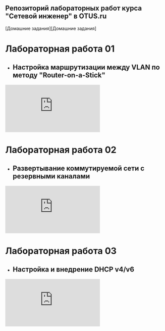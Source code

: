 ## Репозиторий лабораторных работ курса "Сетевой инженер" в OTUS.ru
[Домашние задания][Домашние задания]

# Лабораторная работа 01
+ ## Настройка маршрутизации между VLAN по методу "Router-on-a-Stick"
![](https://github.com/sergl352130/OTUS_NE_Homeworks/blob/main/Labs/Hw01/README.md)
# Лабораторная работа 02
+ ## Развертывание коммутируемой сети с резервными каналами
![](https://github.com/sergl352130/OTUS_NE_Homeworks/blob/main/Labs/Hw02/README.md)
# Лабораторная работа 03
+ ## Настройка и внедрение DHCP v4/v6
![](https://github.com/sergl352130/OTUS_NE_Homeworks/blob/main/Labs/Hw03/README.md)
